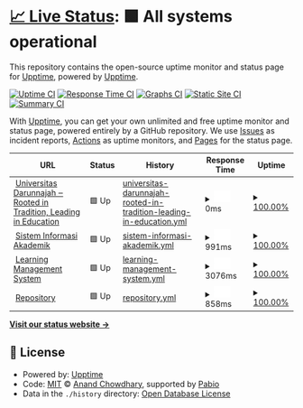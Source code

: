 # [📈 Live Status](https://online.darunnajah.ac.id): <!--live status--> **🟩 All systems operational**

This repository contains the open-source uptime monitor and status page for [Upptime](https://upptime.js.org), powered by [Upptime](https://github.com/upptime/upptime).

[![Uptime CI](https://github.com/fwzakiy/online/workflows/Uptime%20CI/badge.svg)](https://github.com/fwzakiy/online/actions?query=workflow%3A%22Uptime+CI%22)
[![Response Time CI](https://github.com/fwzakiy/online/workflows/Response%20Time%20CI/badge.svg)](https://github.com/fwzakiy/online/actions?query=workflow%3A%22Response+Time+CI%22)
[![Graphs CI](https://github.com/fwzakiy/online/workflows/Graphs%20CI/badge.svg)](https://github.com/fwzakiy/online/actions?query=workflow%3A%22Graphs+CI%22)
[![Static Site CI](https://github.com/fwzakiy/online/workflows/Static%20Site%20CI/badge.svg)](https://github.com/fwzakiy/online/actions?query=workflow%3A%22Static+Site+CI%22)
[![Summary CI](https://github.com/fwzakiy/online/workflows/Summary%20CI/badge.svg)](https://github.com/fwzakiy/online/actions?query=workflow%3A%22Summary+CI%22)

With [Upptime](https://upptime.js.org), you can get your own unlimited and free uptime monitor and status page, powered entirely by a GitHub repository. We use [Issues](https://github.com/upptime/upptime/issues) as incident reports, [Actions](https://github.com/fwzakiy/online/actions) as uptime monitors, and [Pages](https://online.darunnajah.ac.id) for the status page.

<!--start: status pages-->
<!-- This summary is generated by Upptime (https://github.com/upptime/upptime) -->
<!-- Do not edit this manually, your changes will be overwritten -->
<!-- prettier-ignore -->
| URL | Status | History | Response Time | Uptime |
| --- | ------ | ------- | ------------- | ------ |
| <img alt="" src="https://icons.duckduckgo.com/ip3/www.darunnajah.ac.id.ico" height="13"> [Universitas Darunnajah ‒ Rooted in Tradition, Leading in Education](https://www.darunnajah.ac.id) | 🟩 Up | [universitas-darunnajah-rooted-in-tradition-leading-in-education.yml](https://github.com/fwzakiy/online.darunnajah.ac.id/commits/HEAD/history/universitas-darunnajah-rooted-in-tradition-leading-in-education.yml) | <details><summary><img alt="Response time graph" src="./graphs/universitas-darunnajah-rooted-in-tradition-leading-in-education/response-time-week.png" height="20"> 0ms</summary><br><a href="https://online.darunnajah.ac.id/history/universitas-darunnajah-rooted-in-tradition-leading-in-education"><img alt="Response time 0" src="https://img.shields.io/endpoint?url=https%3A%2F%2Fraw.githubusercontent.com%2Ffwzakiy%2Fonline.darunnajah.ac.id%2FHEAD%2Fapi%2Funiversitas-darunnajah-rooted-in-tradition-leading-in-education%2Fresponse-time.json"></a><br><a href="https://online.darunnajah.ac.id/history/universitas-darunnajah-rooted-in-tradition-leading-in-education"><img alt="24-hour response time 0" src="https://img.shields.io/endpoint?url=https%3A%2F%2Fraw.githubusercontent.com%2Ffwzakiy%2Fonline.darunnajah.ac.id%2FHEAD%2Fapi%2Funiversitas-darunnajah-rooted-in-tradition-leading-in-education%2Fresponse-time-day.json"></a><br><a href="https://online.darunnajah.ac.id/history/universitas-darunnajah-rooted-in-tradition-leading-in-education"><img alt="7-day response time 0" src="https://img.shields.io/endpoint?url=https%3A%2F%2Fraw.githubusercontent.com%2Ffwzakiy%2Fonline.darunnajah.ac.id%2FHEAD%2Fapi%2Funiversitas-darunnajah-rooted-in-tradition-leading-in-education%2Fresponse-time-week.json"></a><br><a href="https://online.darunnajah.ac.id/history/universitas-darunnajah-rooted-in-tradition-leading-in-education"><img alt="30-day response time 0" src="https://img.shields.io/endpoint?url=https%3A%2F%2Fraw.githubusercontent.com%2Ffwzakiy%2Fonline.darunnajah.ac.id%2FHEAD%2Fapi%2Funiversitas-darunnajah-rooted-in-tradition-leading-in-education%2Fresponse-time-month.json"></a><br><a href="https://online.darunnajah.ac.id/history/universitas-darunnajah-rooted-in-tradition-leading-in-education"><img alt="1-year response time 0" src="https://img.shields.io/endpoint?url=https%3A%2F%2Fraw.githubusercontent.com%2Ffwzakiy%2Fonline.darunnajah.ac.id%2FHEAD%2Fapi%2Funiversitas-darunnajah-rooted-in-tradition-leading-in-education%2Fresponse-time-year.json"></a></details> | <details><summary><a href="https://online.darunnajah.ac.id/history/universitas-darunnajah-rooted-in-tradition-leading-in-education">100.00%</a></summary><a href="https://online.darunnajah.ac.id/history/universitas-darunnajah-rooted-in-tradition-leading-in-education"><img alt="All-time uptime 100.00%" src="https://img.shields.io/endpoint?url=https%3A%2F%2Fraw.githubusercontent.com%2Ffwzakiy%2Fonline.darunnajah.ac.id%2FHEAD%2Fapi%2Funiversitas-darunnajah-rooted-in-tradition-leading-in-education%2Fuptime.json"></a><br><a href="https://online.darunnajah.ac.id/history/universitas-darunnajah-rooted-in-tradition-leading-in-education"><img alt="24-hour uptime 100.00%" src="https://img.shields.io/endpoint?url=https%3A%2F%2Fraw.githubusercontent.com%2Ffwzakiy%2Fonline.darunnajah.ac.id%2FHEAD%2Fapi%2Funiversitas-darunnajah-rooted-in-tradition-leading-in-education%2Fuptime-day.json"></a><br><a href="https://online.darunnajah.ac.id/history/universitas-darunnajah-rooted-in-tradition-leading-in-education"><img alt="7-day uptime 100.00%" src="https://img.shields.io/endpoint?url=https%3A%2F%2Fraw.githubusercontent.com%2Ffwzakiy%2Fonline.darunnajah.ac.id%2FHEAD%2Fapi%2Funiversitas-darunnajah-rooted-in-tradition-leading-in-education%2Fuptime-week.json"></a><br><a href="https://online.darunnajah.ac.id/history/universitas-darunnajah-rooted-in-tradition-leading-in-education"><img alt="30-day uptime 100.00%" src="https://img.shields.io/endpoint?url=https%3A%2F%2Fraw.githubusercontent.com%2Ffwzakiy%2Fonline.darunnajah.ac.id%2FHEAD%2Fapi%2Funiversitas-darunnajah-rooted-in-tradition-leading-in-education%2Fuptime-month.json"></a><br><a href="https://online.darunnajah.ac.id/history/universitas-darunnajah-rooted-in-tradition-leading-in-education"><img alt="1-year uptime 100.00%" src="https://img.shields.io/endpoint?url=https%3A%2F%2Fraw.githubusercontent.com%2Ffwzakiy%2Fonline.darunnajah.ac.id%2FHEAD%2Fapi%2Funiversitas-darunnajah-rooted-in-tradition-leading-in-education%2Fuptime-year.json"></a></details>
| <img alt="" src="https://icons.duckduckgo.com/ip3/simak.darunnajah.ac.id.ico" height="13"> [Sistem Informasi Akademik](https://simak.darunnajah.ac.id) | 🟩 Up | [sistem-informasi-akademik.yml](https://github.com/fwzakiy/online.darunnajah.ac.id/commits/HEAD/history/sistem-informasi-akademik.yml) | <details><summary><img alt="Response time graph" src="./graphs/sistem-informasi-akademik/response-time-week.png" height="20"> 991ms</summary><br><a href="https://online.darunnajah.ac.id/history/sistem-informasi-akademik"><img alt="Response time 991" src="https://img.shields.io/endpoint?url=https%3A%2F%2Fraw.githubusercontent.com%2Ffwzakiy%2Fonline.darunnajah.ac.id%2FHEAD%2Fapi%2Fsistem-informasi-akademik%2Fresponse-time.json"></a><br><a href="https://online.darunnajah.ac.id/history/sistem-informasi-akademik"><img alt="24-hour response time 991" src="https://img.shields.io/endpoint?url=https%3A%2F%2Fraw.githubusercontent.com%2Ffwzakiy%2Fonline.darunnajah.ac.id%2FHEAD%2Fapi%2Fsistem-informasi-akademik%2Fresponse-time-day.json"></a><br><a href="https://online.darunnajah.ac.id/history/sistem-informasi-akademik"><img alt="7-day response time 991" src="https://img.shields.io/endpoint?url=https%3A%2F%2Fraw.githubusercontent.com%2Ffwzakiy%2Fonline.darunnajah.ac.id%2FHEAD%2Fapi%2Fsistem-informasi-akademik%2Fresponse-time-week.json"></a><br><a href="https://online.darunnajah.ac.id/history/sistem-informasi-akademik"><img alt="30-day response time 991" src="https://img.shields.io/endpoint?url=https%3A%2F%2Fraw.githubusercontent.com%2Ffwzakiy%2Fonline.darunnajah.ac.id%2FHEAD%2Fapi%2Fsistem-informasi-akademik%2Fresponse-time-month.json"></a><br><a href="https://online.darunnajah.ac.id/history/sistem-informasi-akademik"><img alt="1-year response time 991" src="https://img.shields.io/endpoint?url=https%3A%2F%2Fraw.githubusercontent.com%2Ffwzakiy%2Fonline.darunnajah.ac.id%2FHEAD%2Fapi%2Fsistem-informasi-akademik%2Fresponse-time-year.json"></a></details> | <details><summary><a href="https://online.darunnajah.ac.id/history/sistem-informasi-akademik">100.00%</a></summary><a href="https://online.darunnajah.ac.id/history/sistem-informasi-akademik"><img alt="All-time uptime 100.00%" src="https://img.shields.io/endpoint?url=https%3A%2F%2Fraw.githubusercontent.com%2Ffwzakiy%2Fonline.darunnajah.ac.id%2FHEAD%2Fapi%2Fsistem-informasi-akademik%2Fuptime.json"></a><br><a href="https://online.darunnajah.ac.id/history/sistem-informasi-akademik"><img alt="24-hour uptime 100.00%" src="https://img.shields.io/endpoint?url=https%3A%2F%2Fraw.githubusercontent.com%2Ffwzakiy%2Fonline.darunnajah.ac.id%2FHEAD%2Fapi%2Fsistem-informasi-akademik%2Fuptime-day.json"></a><br><a href="https://online.darunnajah.ac.id/history/sistem-informasi-akademik"><img alt="7-day uptime 100.00%" src="https://img.shields.io/endpoint?url=https%3A%2F%2Fraw.githubusercontent.com%2Ffwzakiy%2Fonline.darunnajah.ac.id%2FHEAD%2Fapi%2Fsistem-informasi-akademik%2Fuptime-week.json"></a><br><a href="https://online.darunnajah.ac.id/history/sistem-informasi-akademik"><img alt="30-day uptime 100.00%" src="https://img.shields.io/endpoint?url=https%3A%2F%2Fraw.githubusercontent.com%2Ffwzakiy%2Fonline.darunnajah.ac.id%2FHEAD%2Fapi%2Fsistem-informasi-akademik%2Fuptime-month.json"></a><br><a href="https://online.darunnajah.ac.id/history/sistem-informasi-akademik"><img alt="1-year uptime 100.00%" src="https://img.shields.io/endpoint?url=https%3A%2F%2Fraw.githubusercontent.com%2Ffwzakiy%2Fonline.darunnajah.ac.id%2FHEAD%2Fapi%2Fsistem-informasi-akademik%2Fuptime-year.json"></a></details>
| <img alt="" src="https://icons.duckduckgo.com/ip3/lms.darunnajah.ac.id.ico" height="13"> [Learning Management System](https://lms.darunnajah.ac.id) | 🟩 Up | [learning-management-system.yml](https://github.com/fwzakiy/online.darunnajah.ac.id/commits/HEAD/history/learning-management-system.yml) | <details><summary><img alt="Response time graph" src="./graphs/learning-management-system/response-time-week.png" height="20"> 3076ms</summary><br><a href="https://online.darunnajah.ac.id/history/learning-management-system"><img alt="Response time 3076" src="https://img.shields.io/endpoint?url=https%3A%2F%2Fraw.githubusercontent.com%2Ffwzakiy%2Fonline.darunnajah.ac.id%2FHEAD%2Fapi%2Flearning-management-system%2Fresponse-time.json"></a><br><a href="https://online.darunnajah.ac.id/history/learning-management-system"><img alt="24-hour response time 3076" src="https://img.shields.io/endpoint?url=https%3A%2F%2Fraw.githubusercontent.com%2Ffwzakiy%2Fonline.darunnajah.ac.id%2FHEAD%2Fapi%2Flearning-management-system%2Fresponse-time-day.json"></a><br><a href="https://online.darunnajah.ac.id/history/learning-management-system"><img alt="7-day response time 3076" src="https://img.shields.io/endpoint?url=https%3A%2F%2Fraw.githubusercontent.com%2Ffwzakiy%2Fonline.darunnajah.ac.id%2FHEAD%2Fapi%2Flearning-management-system%2Fresponse-time-week.json"></a><br><a href="https://online.darunnajah.ac.id/history/learning-management-system"><img alt="30-day response time 3076" src="https://img.shields.io/endpoint?url=https%3A%2F%2Fraw.githubusercontent.com%2Ffwzakiy%2Fonline.darunnajah.ac.id%2FHEAD%2Fapi%2Flearning-management-system%2Fresponse-time-month.json"></a><br><a href="https://online.darunnajah.ac.id/history/learning-management-system"><img alt="1-year response time 3076" src="https://img.shields.io/endpoint?url=https%3A%2F%2Fraw.githubusercontent.com%2Ffwzakiy%2Fonline.darunnajah.ac.id%2FHEAD%2Fapi%2Flearning-management-system%2Fresponse-time-year.json"></a></details> | <details><summary><a href="https://online.darunnajah.ac.id/history/learning-management-system">100.00%</a></summary><a href="https://online.darunnajah.ac.id/history/learning-management-system"><img alt="All-time uptime 100.00%" src="https://img.shields.io/endpoint?url=https%3A%2F%2Fraw.githubusercontent.com%2Ffwzakiy%2Fonline.darunnajah.ac.id%2FHEAD%2Fapi%2Flearning-management-system%2Fuptime.json"></a><br><a href="https://online.darunnajah.ac.id/history/learning-management-system"><img alt="24-hour uptime 100.00%" src="https://img.shields.io/endpoint?url=https%3A%2F%2Fraw.githubusercontent.com%2Ffwzakiy%2Fonline.darunnajah.ac.id%2FHEAD%2Fapi%2Flearning-management-system%2Fuptime-day.json"></a><br><a href="https://online.darunnajah.ac.id/history/learning-management-system"><img alt="7-day uptime 100.00%" src="https://img.shields.io/endpoint?url=https%3A%2F%2Fraw.githubusercontent.com%2Ffwzakiy%2Fonline.darunnajah.ac.id%2FHEAD%2Fapi%2Flearning-management-system%2Fuptime-week.json"></a><br><a href="https://online.darunnajah.ac.id/history/learning-management-system"><img alt="30-day uptime 100.00%" src="https://img.shields.io/endpoint?url=https%3A%2F%2Fraw.githubusercontent.com%2Ffwzakiy%2Fonline.darunnajah.ac.id%2FHEAD%2Fapi%2Flearning-management-system%2Fuptime-month.json"></a><br><a href="https://online.darunnajah.ac.id/history/learning-management-system"><img alt="1-year uptime 100.00%" src="https://img.shields.io/endpoint?url=https%3A%2F%2Fraw.githubusercontent.com%2Ffwzakiy%2Fonline.darunnajah.ac.id%2FHEAD%2Fapi%2Flearning-management-system%2Fuptime-year.json"></a></details>
| <img alt="" src="https://icons.duckduckgo.com/ip3/repository.darunnajah.ac.id.ico" height="13"> [Repository](https://repository.darunnajah.ac.id) | 🟩 Up | [repository.yml](https://github.com/fwzakiy/online.darunnajah.ac.id/commits/HEAD/history/repository.yml) | <details><summary><img alt="Response time graph" src="./graphs/repository/response-time-week.png" height="20"> 858ms</summary><br><a href="https://online.darunnajah.ac.id/history/repository"><img alt="Response time 858" src="https://img.shields.io/endpoint?url=https%3A%2F%2Fraw.githubusercontent.com%2Ffwzakiy%2Fonline.darunnajah.ac.id%2FHEAD%2Fapi%2Frepository%2Fresponse-time.json"></a><br><a href="https://online.darunnajah.ac.id/history/repository"><img alt="24-hour response time 858" src="https://img.shields.io/endpoint?url=https%3A%2F%2Fraw.githubusercontent.com%2Ffwzakiy%2Fonline.darunnajah.ac.id%2FHEAD%2Fapi%2Frepository%2Fresponse-time-day.json"></a><br><a href="https://online.darunnajah.ac.id/history/repository"><img alt="7-day response time 858" src="https://img.shields.io/endpoint?url=https%3A%2F%2Fraw.githubusercontent.com%2Ffwzakiy%2Fonline.darunnajah.ac.id%2FHEAD%2Fapi%2Frepository%2Fresponse-time-week.json"></a><br><a href="https://online.darunnajah.ac.id/history/repository"><img alt="30-day response time 858" src="https://img.shields.io/endpoint?url=https%3A%2F%2Fraw.githubusercontent.com%2Ffwzakiy%2Fonline.darunnajah.ac.id%2FHEAD%2Fapi%2Frepository%2Fresponse-time-month.json"></a><br><a href="https://online.darunnajah.ac.id/history/repository"><img alt="1-year response time 858" src="https://img.shields.io/endpoint?url=https%3A%2F%2Fraw.githubusercontent.com%2Ffwzakiy%2Fonline.darunnajah.ac.id%2FHEAD%2Fapi%2Frepository%2Fresponse-time-year.json"></a></details> | <details><summary><a href="https://online.darunnajah.ac.id/history/repository">100.00%</a></summary><a href="https://online.darunnajah.ac.id/history/repository"><img alt="All-time uptime 100.00%" src="https://img.shields.io/endpoint?url=https%3A%2F%2Fraw.githubusercontent.com%2Ffwzakiy%2Fonline.darunnajah.ac.id%2FHEAD%2Fapi%2Frepository%2Fuptime.json"></a><br><a href="https://online.darunnajah.ac.id/history/repository"><img alt="24-hour uptime 100.00%" src="https://img.shields.io/endpoint?url=https%3A%2F%2Fraw.githubusercontent.com%2Ffwzakiy%2Fonline.darunnajah.ac.id%2FHEAD%2Fapi%2Frepository%2Fuptime-day.json"></a><br><a href="https://online.darunnajah.ac.id/history/repository"><img alt="7-day uptime 100.00%" src="https://img.shields.io/endpoint?url=https%3A%2F%2Fraw.githubusercontent.com%2Ffwzakiy%2Fonline.darunnajah.ac.id%2FHEAD%2Fapi%2Frepository%2Fuptime-week.json"></a><br><a href="https://online.darunnajah.ac.id/history/repository"><img alt="30-day uptime 100.00%" src="https://img.shields.io/endpoint?url=https%3A%2F%2Fraw.githubusercontent.com%2Ffwzakiy%2Fonline.darunnajah.ac.id%2FHEAD%2Fapi%2Frepository%2Fuptime-month.json"></a><br><a href="https://online.darunnajah.ac.id/history/repository"><img alt="1-year uptime 100.00%" src="https://img.shields.io/endpoint?url=https%3A%2F%2Fraw.githubusercontent.com%2Ffwzakiy%2Fonline.darunnajah.ac.id%2FHEAD%2Fapi%2Frepository%2Fuptime-year.json"></a></details>

<!--end: status pages-->

[**Visit our status website →**](https://online.darunnajah.ac.id)

## 📄 License

- Powered by: [Upptime](https://github.com/upptime/upptime)
- Code: [MIT](./LICENSE) © [Anand Chowdhary](https://anandchowdhary.com), supported by [Pabio](https://pabio.com)
- Data in the `./history` directory: [Open Database License](https://opendatacommons.org/licenses/odbl/1-0/)
